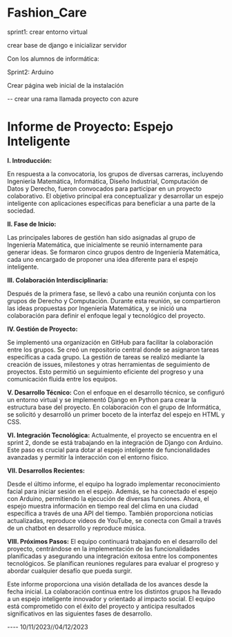 # Fashion_Care

sprint1: crear entorno virtual

crear base de django e inicializar servidor

Con los alumnos de informática:

Sprint2: Arduino

Crear página web inicial de la instalación

-- crear una rama llamada proyecto con azure

# Informe de Proyecto: Espejo Inteligente 

**I. Introducción:**

En respuesta a la convocatoria, los grupos de diversas carreras, incluyendo Ingeniería Matemática, Informática, Diseño Industrial, Computación de Datos y Derecho, fueron convocados para participar en un proyecto colaborativo. El objetivo principal era conceptualizar y desarrollar un espejo inteligente con aplicaciones específicas para beneficiar a una parte de la sociedad.

**II. Fase de Inicio:**

Las principales labores de gestión han sido asignadas al grupo de Ingeniería Matemática, que inicialmente se reunió internamente para generar ideas. Se formaron cinco grupos dentro de Ingeniería Matemática, cada uno encargado de proponer una idea diferente para el espejo inteligente.

**III. Colaboración Interdisciplinaria:**

Después de la primera fase, se llevó a cabo una reunión conjunta con los grupos de Derecho y Computación. Durante esta reunión, se compartieron las ideas propuestas por Ingeniería Matemática, y se inició una colaboración para definir el enfoque legal y tecnológico del proyecto.

**IV. Gestión de Proyecto:**

Se implementó una organización en GitHub para facilitar la colaboración entre los grupos. Se creó un repositorio central donde se asignaron tareas específicas a cada grupo. La gestión de tareas se realizó mediante la creación de issues, milestones y otras herramientas de seguimiento de proyectos. Esto permitió un seguimiento eficiente del progreso y una comunicación fluida entre los equipos.

**V. Desarrollo Técnico:**
Con el enfoque en el desarrollo técnico, se configuró un entorno virtual y se implementó Django en Python para crear la estructura base del proyecto. En colaboración con el grupo de Informática, se solicitó y desarrolló un primer boceto de la interfaz del espejo en HTML y CSS. 

**VI. Integración Tecnológica:**
Actualmente, el proyecto se encuentra en el sprint 2, donde se está trabajando en la integración de Django con Arduino. Este paso es crucial para dotar al espejo inteligente de funcionalidades avanzadas y permitir la interacción con el entorno físico.

**VII. Desarrollos Recientes:**

Desde el último informe, el equipo ha logrado implementar reconocimiento facial para iniciar sesión en el espejo. Además, se ha conectado el espejo con Arduino, permitiendo la ejecución de diversas funciones. Ahora, el espejo muestra información en tiempo real del clima en una ciudad específica a través de una API del tiempo. También proporciona noticias actualizadas, reproduce videos de YouTube, se conecta con Gmail a través de un chatbot en desarrollo y reproduce música.

**VIII. Próximos Pasos:**
El equipo continuará trabajando en el desarrollo del proyecto, centrándose en la implementación de las funcionalidades planificadas y asegurando una integración exitosa entre los componentes tecnológicos. Se planifican reuniones regulares para evaluar el progreso y abordar cualquier desafío que pueda surgir.

Este informe proporciona una visión detallada de los avances desde la fecha inicial. La colaboración continua entre los distintos grupos ha llevado a un espejo inteligente innovador y orientado al impacto social. El equipo está comprometido con el éxito del proyecto y anticipa resultados significativos en las siguientes fases de desarrollo.


---- 10/11/2023//04/12/2023
